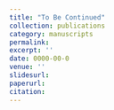 ```yaml
---
title: "To Be Continued"
collection: publications
category: manuscripts
permalink: 
excerpt: ''
date: 0000-00-0
venue: ''
slidesurl: 
paperurl: 
citation: 
---
```


